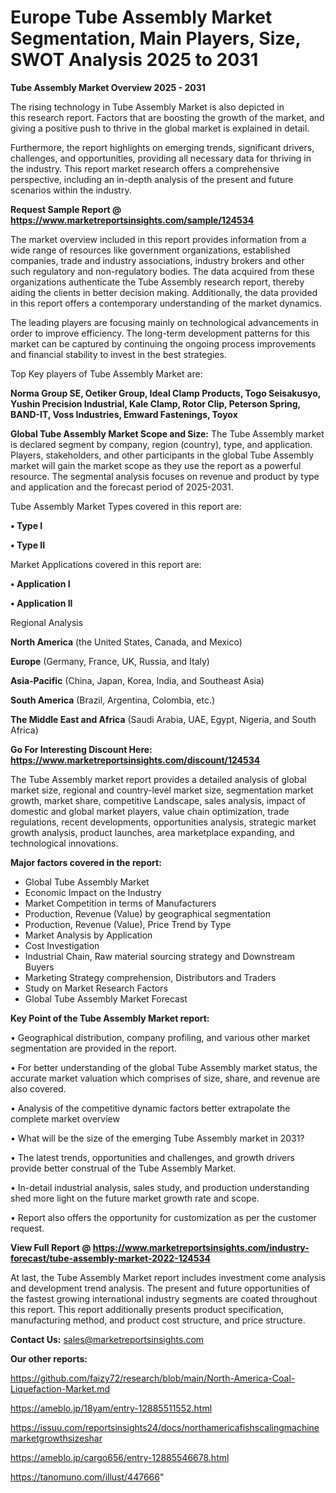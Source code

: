 # Europe Tube Assembly Market Segmentation, Main Players, Size, SWOT Analysis 2025 to 2031

<Strong> Tube Assembly Market Overview 2025 - 2031</strong>

The rising technology in Tube Assembly Market is also depicted in this research report. Factors that are boosting the growth of the market, and giving a positive push to thrive in the global market is explained in detail.

Furthermore, the report highlights on emerging trends, significant drivers, challenges, and opportunities, providing all necessary data for thriving in the industry. This report market research offers a comprehensive perspective, including an in-depth analysis of the present and future scenarios within the industry.

<strong>Request Sample Report @ <a href=https://www.marketreportsinsights.com/sample/124534>https://www.marketreportsinsights.com/sample/124534</a></strong>

The market overview included in this report provides information from a wide range of resources like government organizations, established companies, trade and industry associations, industry brokers and other such regulatory and non-regulatory bodies. The data acquired from these organizations authenticate the Tube Assembly research report, thereby aiding the clients in better decision making. Additionally, the data provided in this report offers a contemporary understanding of the market dynamics.

The leading players are focusing mainly on technological advancements in order to improve efficiency. The long-term development patterns for this market can be captured by continuing the ongoing process improvements and financial stability to invest in the best strategies.

Top Key players of Tube Assembly Market are:

<strong>Norma Group SE, Oetiker Group, Ideal Clamp Products, Togo Seisakusyo, Yushin Precision Industrial, Kale Clamp, Rotor Clip, Peterson Spring, BAND-IT, Voss Industries, Emward Fastenings, Toyox</strong>

<strong><b>Global Tube Assembly Market Scope and Size:</b></strong>
The Tube Assembly market is declared segment by company, region (country), type, and application. Players, stakeholders, and other participants in the global Tube Assembly market will gain the market scope as they use the report as a powerful resource. The segmental analysis focuses on revenue and product by type and application and the forecast period of 2025-2031.

Tube Assembly Market Types covered in this report are:

<strong>• Type I

• Type II</strong>

Market Applications covered in this report are:

<strong>• Application I

• Application II</strong> 

Regional Analysis

<strong>North America</strong> (the United States, Canada, and Mexico)

<strong>Europe</strong> (Germany, France, UK, Russia, and Italy)

<strong>Asia-Pacific</strong> (China, Japan, Korea, India, and Southeast Asia)

<strong>South America</strong> (Brazil, Argentina, Colombia, etc.)

<strong>The Middle East and Africa</strong> (Saudi Arabia, UAE, Egypt, Nigeria, and South Africa)

<strong>Go For Interesting Discount Here: <a href=https://www.marketreportsinsights.com/discount/124534>https://www.marketreportsinsights.com/discount/124534</a></strong>

The Tube Assembly market report provides a detailed analysis of global market size, regional and country-level market size, segmentation market growth, market share, competitive Landscape, sales analysis, impact of domestic and global market players, value chain optimization, trade regulations, recent developments, opportunities analysis, strategic market growth analysis, product launches, area marketplace expanding, and technological innovations.

<strong><b>Major factors covered in the report:</b></strong>
<ul>
  <li>Global Tube Assembly Market </li>
  <li>Economic Impact on the Industry</li>
  <li>Market Competition in terms of Manufacturers</li>
  <li>Production, Revenue (Value) by geographical segmentation</li>
  <li>Production, Revenue (Value), Price Trend by Type</li>
  <li>Market Analysis by Application</li>
  <li>Cost Investigation</li>
  <li>Industrial Chain, Raw material sourcing strategy and Downstream Buyers</li>
  <li>Marketing Strategy comprehension, Distributors and Traders</li>
  <li>Study on Market Research Factors</li>
  <li>Global Tube Assembly Market Forecast</li>
</ul>

<strong><b>Key Point of the Tube Assembly Market report:</b></strong>

• Geographical distribution, company profiling, and various other market segmentation are provided in the report.

• For better understanding of the global Tube Assembly market status, the accurate market valuation which comprises of size, share, and revenue are also covered.

• Analysis of the competitive dynamic factors better extrapolate the complete market overview

• What will be the size of the emerging Tube Assembly market in 2031?

• The latest trends, opportunities and challenges, and growth drivers provide better construal of the Tube Assembly Market.

• In-detail industrial analysis, sales study, and production understanding shed more light on the future market growth rate and scope.

• Report also offers the opportunity for customization as per the customer request.

<strong><b>View Full Report @ <a href=https://www.marketreportsinsights.com/industry-forecast/tube-assembly-market-2022-124534>https://www.marketreportsinsights.com/industry-forecast/tube-assembly-market-2022-124534</a></b></strong>


At last, the Tube Assembly Market report includes investment come analysis and development trend analysis. The present and future opportunities of the fastest growing international industry segments are coated throughout this report. This report additionally presents product specification, manufacturing method, and product cost structure, and price structure.

<strong>Contact Us:</strong>
sales@marketreportsinsights.com

<strong>Our other reports:</strong>

<a href=https://github.com/faizy72/research/blob/main/North-America-Coal-Liquefaction-Market.md>https://github.com/faizy72/research/blob/main/North-America-Coal-Liquefaction-Market.md</a>

<a href=https://ameblo.jp/18yam/entry-12885511552.html>https://ameblo.jp/18yam/entry-12885511552.html</a>

<a href=https://issuu.com/reportsinsights24/docs/northamericafishscalingmachinemarketgrowthsizeshar>https://issuu.com/reportsinsights24/docs/northamericafishscalingmachinemarketgrowthsizeshar</a>

<a href=https://ameblo.jp/cargo656/entry-12885546678.html>https://ameblo.jp/cargo656/entry-12885546678.html</a>

<a href=https://tanomuno.com/illust/447666>https://tanomuno.com/illust/447666</a>"
